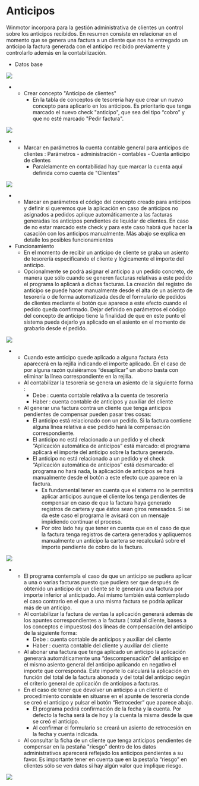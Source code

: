 # Anticipos

Winmotor incorpora para la gestión administrativa de clientes un control sobre los anticipos recibidos. En resumen consiste en relacionar en el momento que se genera una factura a un cliente que nos ha entregado un anticipo la factura generada con el anticipo recibido previamente y controlarlo además en la contabilización.

* Datos base

![](../../../.gitbook/assets/image%20%2873%29.png)

* * Crear concepto "Anticipo de clientes"
    * En la tabla de conceptos de tesorería hay que crear un nuevo concepto para aplicarlo en los anticipos. Es prioritario que tenga marcado el nuevo check "anticipo", que sea del tipo “cobro” y que no esté marcado "Pedir factura".

![](../../../.gitbook/assets/image%20%2823%29.png)

* * Marcar en parámetros la cuenta contable general para anticipos de clientes : Parámetros - administración - contables - Cuenta anticipo de clientes
    * Paralelamente en contabilidad hay que marcar la cuenta aquí definida como cuenta de "Clientes"

![](../../../.gitbook/assets/image%20%2868%29.png)

* * Marcar en parámetros el código del concepto creado para anticipos y definir si queremos que la aplicación en caso de anticipos no asignados a pedidos aplique automáticamente a las facturas generadas los anticipos pendientes de liquidar de clientes. En caso de no estar marcado este check y para este caso habrá que hacer la casación con los anticipos manualmente. Más abajo se explica en detalle los posibles funcionamientos
* Funcionamiento
  * En el momento de recibir un anticipo de cliente se graba un asiento de tesorería especificando el cliente y lógicamente el importe del anticipo.
  * Opcionalmente se podrá asignar el anticipo a un pedido concreto, de manera que sólo cuando se generen facturas relativas a este pedido el programa lo aplicará a dichas facturas. La creación del registro de anticipo se puede hacer manualmente desde el alta de un asiento de tesorería o de forma automatizada desde el formulario de pedidos de clientes mediante el botón que aparece a este efecto cuando el pedido queda confirmado. Dejar definido en parámetros el código del concepto de anticipo tiene la finalidad de que en este punto el sistema pueda dejarlo ya aplicado en el asiento en el momento de grabarlo desde el pedido.

![](../../../.gitbook/assets/image%20%2886%29.png)

* * Cuando este anticipo quede aplicado a alguna factura ésta aparecerá en la rejilla indicando el importe aplicado. En el caso de por alguna razón quisiéramos “desaplicar” un abono basta con eliminar la línea correspondiente en la rejilla.
  * Al contabilizar la tesorería se genera un asiento de la siguiente forma : 
    * Debe : cuenta contable relativa a la cuenta de tesorería
    * Haber : cuenta contable de anticipos y auxiliar del cliente
  * Al generar una factura contra un cliente que tenga anticipos pendientes de compensar pueden pasar tres cosas:
    * El anticipo está relacionado con un pedido. Si la factura contiene alguna línea relativa a ese pedido hará la compensación correspondiente.
    * El anticipo no está relacionado a un pedido y el check “Aplicación automática de anticipos” está marcado: el programa aplicará el importe del anticipo sobre la factura generada.
    * El anticipo no está relacionado a un pedido y el check “Aplicación automática de anticipos” está desmarcado: el programa no hará nada, la aplicación de anticipos se hará manualmente desde el botón a este efecto que aparece en la factura.
      * Es fundamental tener en cuenta que el sistema no le permitirá aplicar anticipos aunque el cliente los tenga pendientes de compensar en caso de que la factura haya generado registros de cartera y que éstos sean giros remesados. Si se da este caso el programa le avisará con un mensaje impidiendo continuar el proceso.
      * Por otro lado hay que tener en cuenta que en el caso de que la factura tenga registros de cartera generados y apliquemos manualmente un anticipo la cartera se recalculará sobre el importe pendiente de cobro de la factura.

![](../../../.gitbook/assets/image%20%2871%29.png)

* * El programa contempla el caso de que un anticipo se pudiera aplicar a una o varias facturas puesto que pudiera ser que después de obtenido un anticipo de un cliente se le generara una factura por importe inferior al anticipado. Así mismo también está contemplado el caso contrario en el que a una misma factura se podría aplicar más de un anticipo.
  * Al contabilizar la factura de ventas la aplicación generará además de los apuntes correspondientes a la factura \( total al cliente, bases a los conceptos e impuestos\) dos líneas de compensación del anticipo de la siguiente forma:
    * Debe : cuenta contable de anticipos y auxiliar del cliente
    * Haber : cuenta contable del cliente y auxiliar del cliente
  * Al abonar una factura que tenga aplicado un anticipo la aplicación generará automáticamente una “descompensación” del anticipo en el mismo asiento general del anticipo aplicando en negativo el importe que corresponda. Este importe lo calculará la aplicación en función del total de la factura abonada y del total del anticipo según el criterio general de aplicación de anticipos a facturas.
  * En el caso de tener que devolver un anticipo a un cliente el procedimiento consiste en situarse en el apunte de tesorería donde se creó el anticipo y pulsar el botón “Retroceder” que aparece abajo.
    * El programa pedirá confirmación de la fecha y la cuenta. Por defecto la fecha será la de hoy y la cuenta la misma desde la que se creó el anticipo.
    * Al confirmar el formulario  se creará un asiento de retrocesión en la fecha y cuenta indicada.
  * Al consultar la ficha de un cliente que tenga anticipos pendientes de compensar en la pestaña "riesgo" dentro de los datos administrativos aparecerá reflejado los  anticipos pendientes a su favor. Es importante tener en cuenta que en la pestaña “riesgo” en clientes sólo se ven datos si hay algún valor que implique riesgo.

![](../../../.gitbook/assets/image%20%2836%29.png)



